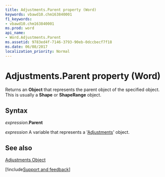 ```yaml
---
title: Adjustments.Parent property (Word)
keywords: vbawd10.chm163840001
f1_keywords:
- vbawd10.chm163840001
ms.prod: word
api_name:
- Word.Adjustments.Parent
ms.assetid: 9783ed4f-7146-3793-90eb-0dccbecf7f18
ms.date: 06/08/2017
localization_priority: Normal
---
```



# Adjustments.Parent property (Word)

Returns an  **Object** that represents the parent object of the specified object. This is usually a **Shape** or **ShapeRange** object.


## Syntax

_expression_.**Parent**

_expression_ A variable that represents a '[Adjustments](Word.Adjustments.md)' object.


## See also


[Adjustments Object](Word.Adjustments.md)

[!include[Support and feedback](~/includes/feedback-boilerplate.md)]